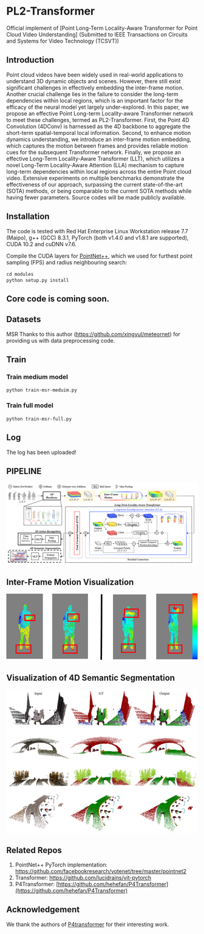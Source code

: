 # PL2-Transformer
Official implement of [Point Long-Term Locality-Aware Transformer for Point Cloud Video Understanding] (Submitted to IEEE Transactions on Circuits and Systems for Video Technology (TCSVT))
## Introduction
Point cloud videos have been widely used in real-world applications to understand 3D dynamic objects and scenes. However, there still exist significant challenges in effectively embedding the inter-frame motion. Another crucial challenge lies in the failure to consider the long-term dependencies within local regions, which is an important factor for the efficacy of the neural model yet largely under-explored. In this paper, we propose an effective Point Long-term Locality-aware Transformer network to meet these challenges, termed as PL2-Transformer. First, the Point 4D Convolution (4DConv) is harnessed as the 4D backbone to aggregate the short-term spatial-temporal local information. Second, to enhance motion dynamics understanding, we introduce an inter-frame motion embedding, which captures the motion between frames and provides reliable motion cues for the subsequent Transformer network. Finally, we propose an effective Long-Term Locality-Aware Transformer (LLT), which utilizes a novel Long-Term Locality-Aware Attention (LLA) mechanism to capture long-term dependencies within local regions across the entire Point cloud video. Extensive experiments on multiple benchmarks demonstrate the effectiveness of our approach, surpassing the current state-of-the-art (SOTA) methods, or being comparable to the current SOTA methods while having fewer parameters. Source codes will be made publicly available. 
## Installation

The code is tested with Red Hat Enterprise Linux Workstation release 7.7 (Maipo), g++ (GCC) 8.3.1, PyTorch (both v1.4.0 and v1.8.1 are supported), CUDA 10.2 and cuDNN v7.6.

Compile the CUDA layers for [PointNet++](http://arxiv.org/abs/1706.02413), which we used for furthest point sampling (FPS) and radius neighbouring search:
```
cd modules
python setup.py install
```
## Core code is coming soon.
## Datasets
MSR Thanks to this author (https://github.com/xingyul/meteornet) for providing us with data preprocessing code.

## Train
### Train medium model
```
python train-msr-meduim.py
```
### Train full model
```
python train-msr-full.py
```

## Log
The log has been uploaded!

## PIPELINE
![pipeline](https://github.com/I2-Multimedia-Lab/PL2-Transformer/blob/main/Pipeline.png)

## Inter-Frame Motion Visualization
![Motion](https://github.com/I2-Multimedia-Lab/PL2-Transformer/blob/main/Img/Fig5V2.png)

## Visualization of 4D Semantic Segmentation
![visualization](https://github.com/I2-Multimedia-Lab/PL2-Transformer/blob/main/experiments_synthia_visualizationV3.jpg)
## Related Repos

1. PointNet++ PyTorch implementation: https://github.com/facebookresearch/votenet/tree/master/pointnet2
2. Transformer: https://github.com/lucidrains/vit-pytorch
3. P4Transformer: [https://github.com/hehefan/P4Transformer](https://github.com/hehefan/P4Transformer)

## Acknowledgement

We thank the authors of [P4transformer](https://github.com/hehefan/P4Transformer) for their interesting work.
